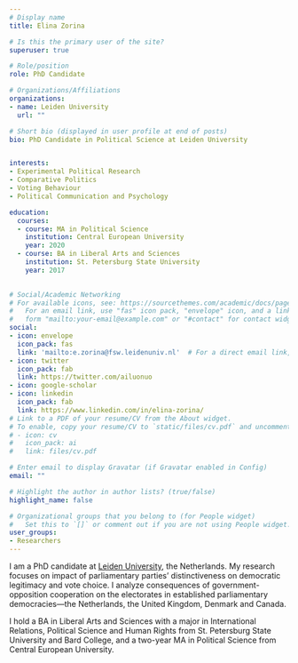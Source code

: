 ```yaml
---
# Display name
title: Elina Zorina

# Is this the primary user of the site?
superuser: true

# Role/position
role: PhD Candidate

# Organizations/Affiliations
organizations:
- name: Leiden University
  url: ""

# Short bio (displayed in user profile at end of posts)
bio: PhD Candidate in Political Science at Leiden University


interests:
- Experimental Political Research
- Comparative Politics 
- Voting Behaviour
- Political Communication and Psychology 

education:
  courses:
  - course: MA in Political Science
    institution: Central European University
    year: 2020
  - course: BA in Liberal Arts and Sciences 
    institution: St. Petersburg State University 
    year: 2017
  

# Social/Academic Networking
# For available icons, see: https://sourcethemes.com/academic/docs/page-builder/#icons
#   For an email link, use "fas" icon pack, "envelope" icon, and a link in the
#   form "mailto:your-email@example.com" or "#contact" for contact widget.
social:
- icon: envelope
  icon_pack: fas
  link: 'mailto:e.zorina@fsw.leidenuniv.nl'  # For a direct email link, use "mailto:test@example.org".
- icon: twitter
  icon_pack: fab
  link: https://twitter.com/ailuonuo
- icon: google-scholar
- icon: linkedin
  icon_pack: fab
  link: https://www.linkedin.com/in/elina-zorina/
# Link to a PDF of your resume/CV from the About widget.
# To enable, copy your resume/CV to `static/files/cv.pdf` and uncomment the lines below.
# - icon: cv
#   icon_pack: ai
#   link: files/cv.pdf

# Enter email to display Gravatar (if Gravatar enabled in Config)
email: ""

# Highlight the author in author lists? (true/false)
highlight_name: false

# Organizational groups that you belong to (for People widget)
#   Set this to `[]` or comment out if you are not using People widget.
user_groups:
- Researchers
---
```


I am a PhD candidate at [Leiden University](https://www.universiteitleiden.nl/en/staffmembers/elina-zorina), the Netherlands. My research focuses on impact of parliamentary parties’ distinctiveness on democratic legitimacy and vote choice. I analyze consequences of government-opposition cooperation on the electorates in established parliamentary democracies—the Netherlands, the United Kingdom, Denmark and Canada.

I hold a BA in Liberal Arts and Sciences with a major in International Relations, Political Science and Human Rights from St. Petersburg State University and Bard College, and a two-year MA in Political Science from Central European University. 